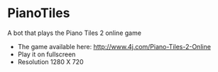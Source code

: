 # PianoTiles 
A bot that plays the Piano Tiles 2 online game
 
- The game available here: http://www.4j.com/Piano-Tiles-2-Online 
- Play it on fullscreen 
- Resolution 1280 X 720
